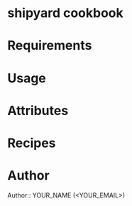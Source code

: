 # shipyard cookbook

# Requirements

# Usage

# Attributes

# Recipes

# Author

Author:: YOUR_NAME (<YOUR_EMAIL>)
